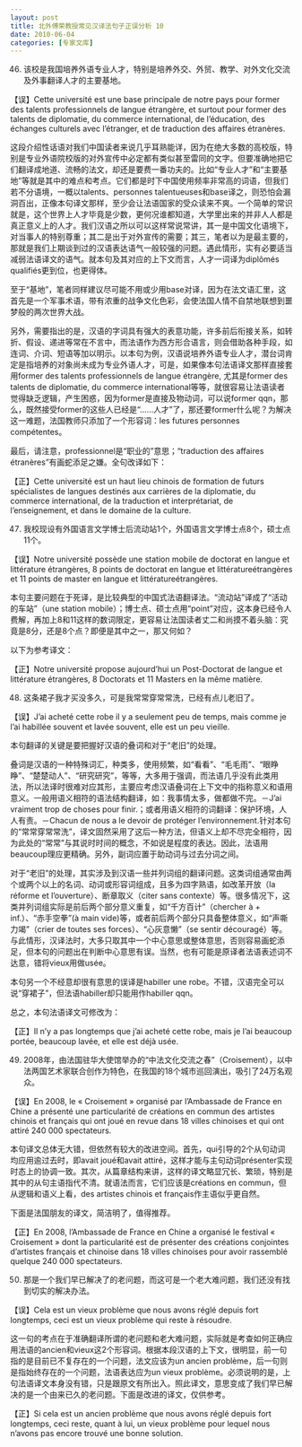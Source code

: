 ```yaml
---
layout: post
title: 北外傅荣教授常见汉译法句子正误分析 10
date: 2010-06-04
categories: [专家文库]  
---
```


46. 该校是我国培养外语专业人才，特别是培养外交、外贸、教学、对外文化交流及外事翻译人才的主要基地。

【误】Cette université est une base principale de notre pays pour former des talents professionnels de langue étrangère, et surtout pour former des talents de diplomatie, du commerce international, de l’éducation, des échanges culturels avec l’étranger, et de traduction des affaires étranères.

这段介绍性话语对我们中国读者来说几乎耳熟能详，因为在绝大多数的高校版，特别是专业外语院校版的对外宣传中必定都有类似甚至雷同的文字。但要准确地把它们翻译成地道、流畅的法文，却还是要费一番功夫的。比如“专业人才”和“主要基地”等就是其中的难点和考点。它们都是时下中国使用频率非常高的词语，但我们若不分语境，一概以talents、personnes talentueuses和base译之，则恐怕会漏洞百出，正像本句译文那样，至少会让法语国家的受众读来不爽。一个简单的常识就是，这个世界上人才毕竟是少数，更何况谁都知道，大学里出来的并非人人都是真正意义上的人才。我们汉语之所以可以这样常说常讲，其一是中国文化语境下，对当事人的特别尊重；其二是出于对外宣传的需要；其三，笔者以为是最主要的，那就是我们上期谈到过的汉语表达语气一般较强的问题。遇此情形，实有必要适当减弱法语译文的语气。就本句及其对应的上下文而言，人才一词译为diplômés qualifiés更到位，也更得体。

至于“基地”，笔者同样建议尽可能不用或少用base对译，因为在法文语汇里，这首先是一个军事术语，带有浓重的战争文化色彩，会使法国人情不自禁地联想到噩梦般的两次世界大战。

另外，需要指出的是，汉语的字词具有强大的表意功能，许多前后衔接关系，如转折、假设、递进等常在不言中，而法语作为西方形合语言，则会借助各种手段，如连词、介词、短语等加以明示。以本句为例，汉语说培养外语专业人才，潜台词肯定是指培养的对象尚未成为专业外语人才，可是，如果像本句法语译文那样直接套用former des talents professionnels de langue étrangère, 尤其是former des talents de diplomatie, du commerce international等等，就很容易让法语读者觉得缺乏逻辑，产生困惑，因为former是直接及物动词，可以说former qqn，那么，既然接受former的这些人已经是“……人才”了，那还要former什么呢？为解决这一难题，法国教师只添加了一个形容词：les futures personnes compétentes。

最后，请注意，professionnel是“职业的”意思；“traduction des affaires étranères”有画蛇添足之嫌。全句改译如下：

【正】Cette université est un haut lieu chinois de formation de futurs spécialistes de langues destinés aux carrières de la diplomatie, du commerce international, de la traduction et interprétariat, de l’enseignement, et dans le domaine de la culture.

47. 我校现设有外国语言文学博士后流动站1个，外国语言文学博士点8个，硕士点11个。

【误】Notre université possède une station mobile de doctorat en langue et littérature étrangères, 8 points de doctorat en langue et littératureétrangères et 11 points de master en langue et littératureétrangères.

本句主要问题在于死译，是比较典型的中国式法语翻译法。“流动站”译成了“活动的车站”（une station mobile）；博士点、硕士点用“point”对应，这本身已经令人费解，再加上8和11这样的数词限定，更容易让法国读者丈二和尚摸不着头脑：究竟是8分，还是8个点？即便是其中之一，那又何如？

以下为参考译文：

【正】Notre université propose aujourd’hui un Post-Doctorat de langue et littérature étrangères, 8 Doctorats et 11 Masters en la même matière.

48. 这条裙子我才买没多久，可是我常常穿常常洗，已经有点儿老旧了。

【误】J’ai acheté cette robe il y a seulement peu de temps, mais comme je l’ai habillée souvent et lavée souvent, elle est un peu vieille.

本句翻译的关键是要把握好汉语的叠词和对于“老旧”的处理。

叠词是汉语的一种特殊词汇，种类多，使用频繁，如“看看”、“毛毛雨”、“眼睁睁”、“楚楚动人”、“研究研究”，等等，大多用于强调，而法语几乎没有此类用法，所以法译时很难对应其形，主要应考虑汉语叠词在上下文中的指称意义和语用意义。一般用语义相符的语法结构翻译，如：我事情太多，做都做不完。－J’ai vraiment trop de choses pour finir.；或者用语义相符的词翻译：保护环境，人人有责。－Chacun de nous a le devoir de protéger l’environnement.针对本句的“常常穿常常洗”，译文固然采用了这后一种方法，但语义上却不尽完全相符，因为此处的“常常”与其说时时间的概念，不如说是程度的表达。因此，法语用beaucoup理应更精确。另外，副词应置于助动词与过去分词之间。

对于“老旧”的处理，其实涉及到汉语一些并列词组的翻译问题。这类词组通常由两个或两个以上的名词、动词或形容词组成，且多为四字熟语，如改革开放（la réforme et l’ouverture）、断章取义（citer sans contexte）等。很多情况下，这类并列词组实际是前后两个部分意义重复，如“千方百计”（chercher à + inf.）、“赤手空拳”(à main vide)等，或者前后两个部分只具备整体意义，如“声嘶力竭”（crier de toutes ses forces）、“心灰意懒”（se sentir découragé）等。与此情形，汉译法时，大多只取其中一个中心意思或整体意思，否则容易画蛇添足，但本句的问题出在判断中心意思有误。当然，也有可能是原译者法语表述词不达意，错将vieux用做usée。

本句另一个不经意却很有意思的误译是habiller une robe。不错，汉语完全可以说“穿裙子”，但法语habiller却只能用作habiller qqn。

总之，本句法语译文可修改为：

【正】Il n’y a pas longtemps que j’ai acheté cette robe, mais je l’ai beaucoup portée, beaucoup lavée, et elle est déjà usée.

49. 2008年，由法国驻华大使馆举办的“中法文化交流之春”（Croisement），以中法两国艺术家联合创作为特色，在我国的18个城市巡回演出，吸引了24万名观众。

【误】En 2008, le « Croisement » organisé par l’Ambassade de France en Chine a présenté une particularité de créations en commun des artistes chinois et français qui ont joué en revue dans 18 villes chinoises et qui ont attiré 240 000 spectateurs.

本句译文总体无大错，但依然有较大的改进空间。首先，qui引导的2个从句动词均应用逾过去时，即avait joué和avait attiré，这样才能与主句动词présenter实现时态上的协调一致。其次，从篇章结构来讲，这样的译文略显冗长、繁琐，特别是其中的从句主语指代不清。就语法而言，它们应该是créations en commun，但从逻辑和语义上看，des artistes chinois et français作主语似乎更自然。

下面是法国朋友的译文，简洁明了，值得推荐。

【正】En 2008, l’Ambassade de France en Chine a organisé le festival « Croisement » dont la particularité est de présenter des créations conjointes d’artistes français et chinoise dans 18 villes chinoises pour avoir rassemblé quelque 240 000 spectateurs.

50. 那是一个我们早已解决了的老问题，而这可是一个老大难问题，我们还没有找到切实的解决办法。

【误】Cela est un vieux problème que nous avons réglé depuis fort longtemps, ceci est un vieux problème qui reste à résoudre.

这一句的考点在于准确翻译所谓的老问题和老大难问题，实际就是考查如何正确应用法语的ancien和vieux这2个形容词。根据本段汉语的上下文，很明显，前一句指的是目前已不复存在的一个问题，法文应该为un ancien problème，后一句则是指始终存在的一个问题，法语表达应为un vieux problème。必须说明的是，上句法语译文本身没有错，只是跟原文有所出入。照此译文，意思变成了我们早已解决的是一个由来已久的老问题。下面是改进的译文，仅供参考。

【正】Si cela est un ancien problème que nous avons réglé depuis fort longtemps, ceci reste, quant à lui, un vieux problème pour lequel nous n’avons pas encore trouvé une bonne solution.
